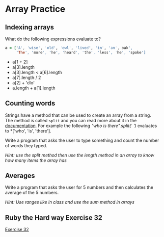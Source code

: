 # Array Practice

## Indexing arrays

What do the following expressions evaluate to?

```ruby
a = ['A', 'wise', 'old', 'owl', 'lived', 'in', 'an', oak',
     'The', 'more', 'he', 'heard', 'the', 'less', 'he', 'spoke']
```

- a[1 + 2]
- a[3].length
- a[3].length < a[6].length
- a[7].length / 2
- a[2] + 'dlo'
- a.length + a[1].length

## Counting words

Strings have a method that can be used to create an array from a string. The method is called `split` and you can read more about it in the [documentation](https://ruby-doc.org/core-2.2.0/String.html#method-i-split). For example the following *"who is there".split(' ')* evaluates to *['who', 'is', 'there'].

Write a program that asks the user to type something and count the number of words they typed.

_Hint: use the split method then use the length method in an array to know how many items the array has_

## Averages

Write a program that asks the user for 5 numbers and then calculates the average of the 5 numbers.

_Hint: Use ranges like in class and use the sum method in arrays_

## Ruby the Hard way Exercise 32
[Exercise 32](https://learnrubythehardway.org/book/ex32.html)

